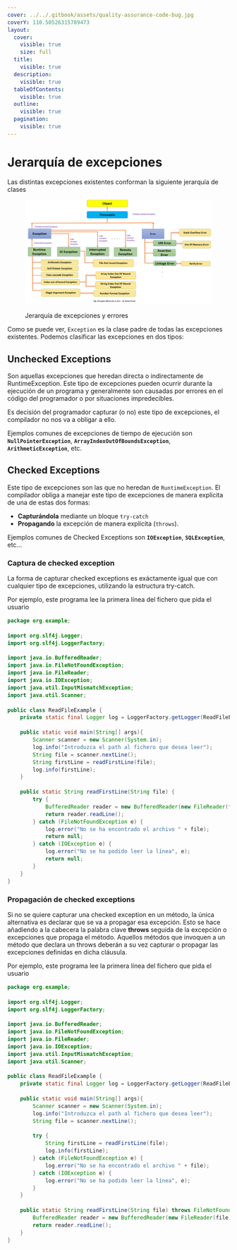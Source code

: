 ```yaml
---
cover: ../../.gitbook/assets/quality-assurance-code-bug.jpg
coverY: 110.50526315789473
layout:
  cover:
    visible: true
    size: full
  title:
    visible: true
  description:
    visible: true
  tableOfContents:
    visible: true
  outline:
    visible: true
  pagination:
    visible: true
---
```


# Jerarquía de excepciones

Las distintas excepciones existentes conforman la siguiente jerarquía de clases

<figure><img src="../../.gitbook/assets/image (1).png" alt=""><figcaption><p>Jerarquía de excepciones y errores</p></figcaption></figure>

Como se puede ver,  `Exception` es la clase padre de todas las excepciones existentes. Podemos clasificar las excepciones en dos tipos:

## Unchecked Exceptions

Son aquellas excepciones que heredan directa o indirectamente de RuntimeException. Este tipo de excepciones pueden ocurrir durante la ejecución de un programa y generalmente son causadas por errores en el código del programador o por situaciones impredecibles.&#x20;

Es decisión del programador capturar (o no) este tipo de excepciones, el compilador no nos va a obligar a ello.

Ejemplos comunes de excepciones de tiempo de ejecución son **`NullPointerException`**, **`ArrayIndexOutOfBoundsException`**, **`ArithmeticException`**, etc.

## Checked Exceptions

Este tipo de excepciones son las que no heredan de `RuntimeException`. El compilador obliga a manejar este tipo de excepciones de manera explícita de una de estas dos formas:

* **Capturándola** mediante un bloque `try-catch`&#x20;
* **Propagando** la excepción de manera explícita  (`throws`).&#x20;

Ejemplos comunes de Checked Exceptions son **`IOException`**, **`SQLException`**, etc...&#x20;

### Captura de checked exception

La forma de capturar checked exceptions es exáctamente igual que con cualquier tipo de excepciones, utilizando la estructura try-catch.

Por ejemplo, este programa lee la primera línea del fichero que pida el usuario

```java
package org.example;

import org.slf4j.Logger;
import org.slf4j.LoggerFactory;

import java.io.BufferedReader;
import java.io.FileNotFoundException;
import java.io.FileReader;
import java.io.IOException;
import java.util.InputMismatchException;
import java.util.Scanner;

public class ReadFileExample {
    private static final Logger log = LoggerFactory.getLogger(ReadFileExample.class);
    
    public static void main(String[] args){
        Scanner scanner = new Scanner(System.in);
        log.info("Introduzca el path al fichero que desea leer");
        String file = scanner.nextLine();
        String firstLine = readFirstLine(file);
        log.info(firstLine);
    }
    
    public static String readFirstLine(String file) {
        try {
            BufferedReader reader = new BufferedReader(new FileReader(file));
            return reader.readLine();
        } catch (FileNotFoundException e) {
            log.error("No se ha encontrado el archivo " + file);
            return null;
        } catch (IOException e) {
            log.error("No se ha podido leer la línea", e);
            return null;
        }
    }
}

```

### Propagación de checked exceptions

Si no se quiere capturar una checked exception en un método, la única alternativa es declarar que se va a propagar esa excepción. Esto se hace añadiendo a la cabecera la palabra clave **throws** seguida de la excepción o excepciones que propaga el método. Aquellos métodos que invoquen a un método que declara un throws deberán a su vez capturar o propagar las excepciones definidas en dicha cláusula.

Por ejemplo, este programa lee la primera línea del fichero que pida el usuario

```java
package org.example;

import org.slf4j.Logger;
import org.slf4j.LoggerFactory;

import java.io.BufferedReader;
import java.io.FileNotFoundException;
import java.io.FileReader;
import java.io.IOException;
import java.util.InputMismatchException;
import java.util.Scanner;

public class ReadFileExample {
    private static final Logger log = LoggerFactory.getLogger(ReadFileExample.class);
    
    public static void main(String[] args){
        Scanner scanner = new Scanner(System.in);
        log.info("Introduzca el path al fichero que desea leer");
        String file = scanner.nextLine();
        
        try {
            String firstLine = readFirstLine(file);
            log.info(firstLine);
        } catch (FileNotFoundException e) {
            log.error("No se ha encontrado el archivo " + file);
        } catch (IOException e) {
            log.error("No se ha podido leer la línea", e);
        }
    }
    
    public static String readFirstLine(String file) throws FileNotFoundException, IOException {
        BufferedReader reader = new BufferedReader(new FileReader(file));
        return reader.readLine();
    }
}
```

